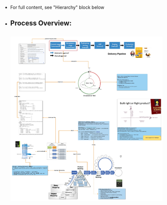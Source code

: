- For full content, see "Hierarchy" block below
- ## Process Overview:
  ![SeB & Acceptance Test.jpg](../assets/SeB_&_Acceptance_Test_1650361331009_0.jpg)
	-